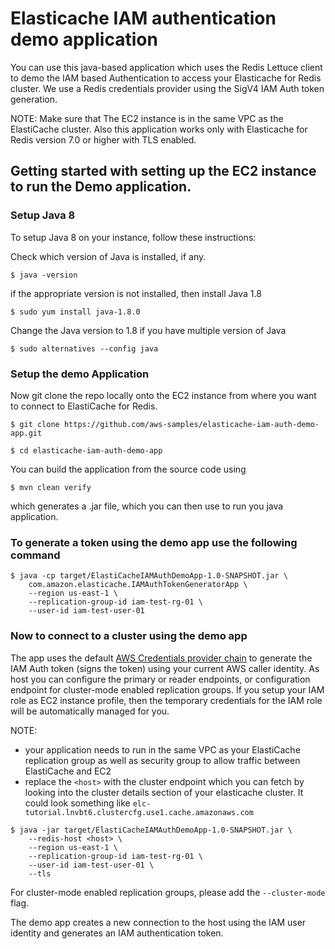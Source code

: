 # Elasticache IAM authentication demo application

You can use this java-based application which uses the Redis Lettuce client to demo the IAM based Authentication to access your Elasticache for Redis cluster.
We use a Redis credentials provider using the SigV4 IAM Auth token generation.

NOTE: Make sure that The EC2 instance is in the same VPC as the ElastiCache cluster. Also this application works only with Elasticache for Redis version 7.0 or higher with TLS enabled.

## Getting started with setting up the EC2 instance to run the Demo application.

### Setup Java 8

To setup Java 8 on your instance, follow these instructions:

Check which version of Java is installed, if any.

```$ java -version```

if the appropriate version is not installed, then install Java 1.8

```$ sudo yum install java-1.8.0```

Change the Java version to 1.8 if you have multiple version of Java

```$ sudo alternatives --config java```

### Setup the demo Application

Now git clone the repo locally onto the EC2 instance from where you want to connect to ElastiCache for Redis.

```$ git clone https://github.com/aws-samples/elasticache-iam-auth-demo-app.git```

```$ cd elasticache-iam-auth-demo-app```

You can build the application from the source code using 

```$ mvn clean verify```

which generates a .jar file, which you can then use to run you java application.

### To generate a token using the demo app use the following command
```
$ java -cp target/ElastiCacheIAMAuthDemoApp-1.0-SNAPSHOT.jar \
	com.amazon.elasticache.IAMAuthTokenGeneratorApp \
	--region us-east-1 \
	--replication-group-id iam-test-rg-01 \
	--user-id iam-test-user-01
```

### Now to connect to a cluster using the demo app

The app uses the default [AWS Credentials provider chain](https://docs.aws.amazon.com/AWSJavaSDK/latest/javadoc/com/amazonaws/auth/DefaultAWSCredentialsProviderChain.html) to generate the IAM Auth token (signs the token) using your current AWS caller identity. As host you can configure the primary or reader endpoints, or configuration endpoint for cluster-mode enabled replication groups. If you setup your IAM role as EC2 instance profile, then the temporary credentials for the IAM role will be automatically managed for you. 

NOTE:
* your application needs to run in the same VPC as your ElastiCache replication group as well as security group to allow traffic between ElastiCache and EC2
* replace the ```<host>``` with the cluster endpoint which you can fetch by looking into the cluster details section of your elasticache cluster. It could look something like ```elc-tutorial.lnvbt6.clustercfg.use1.cache.amazonaws.com```

```
$ java -jar target/ElastiCacheIAMAuthDemoApp-1.0-SNAPSHOT.jar \
	--redis-host <host> \
	--region us-east-1 \
	--replication-group-id iam-test-rg-01 \
	--user-id iam-test-user-01 \
	--tls
```

For cluster-mode enabled replication groups, please add the `--cluster-mode` flag.

The demo app creates a new connection to the host using the IAM user identity and generates an IAM authentication token.
